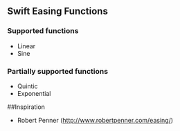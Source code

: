 ## Swift Easing Functions

### Supported functions
* Linear
* Sine

### Partially supported functions
* Quintic
* Exponential


##Inspiration
* Robert Penner (http://www.robertpenner.com/easing/)
